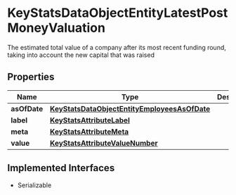 

# KeyStatsDataObjectEntityLatestPostMoneyValuation

The estimated total value of a company after its most recent funding round, taking into account the new capital that was raised

## Properties

Name | Type | Description | Notes
------------ | ------------- | ------------- | -------------
**asOfDate** | [**KeyStatsDataObjectEntityEmployeesAsOfDate**](KeyStatsDataObjectEntityEmployeesAsOfDate.md) |  |  [optional]
**label** | [**KeyStatsAttributeLabel**](KeyStatsAttributeLabel.md) |  | 
**meta** | [**KeyStatsAttributeMeta**](KeyStatsAttributeMeta.md) |  |  [optional]
**value** | [**KeyStatsAttributeValueNumber**](KeyStatsAttributeValueNumber.md) |  | 


## Implemented Interfaces

* Serializable



